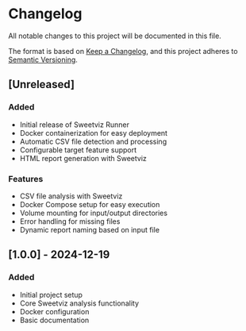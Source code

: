 # Changelog

All notable changes to this project will be documented in this file.

The format is based on [Keep a Changelog](https://keepachangelog.com/en/1.0.0/),
and this project adheres to [Semantic Versioning](https://semver.org/spec/v2.0.0.html).

## [Unreleased]

### Added
- Initial release of Sweetviz Runner
- Docker containerization for easy deployment
- Automatic CSV file detection and processing
- Configurable target feature support
- HTML report generation with Sweetviz

### Features
- CSV file analysis with Sweetviz
- Docker Compose setup for easy execution
- Volume mounting for input/output directories
- Error handling for missing files
- Dynamic report naming based on input file

## [1.0.0] - 2024-12-19

### Added
- Initial project setup
- Core Sweetviz analysis functionality
- Docker configuration
- Basic documentation 